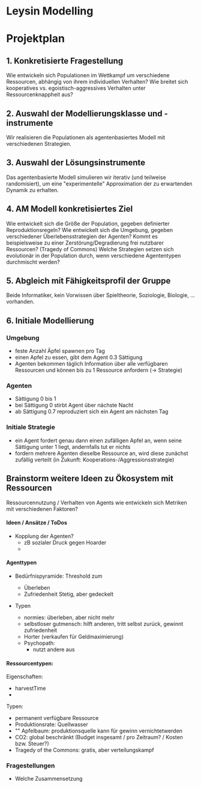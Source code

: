 Leysin Modelling
===

# Projektplan

## 1. Konkretisierte Fragestellung

Wie entwickeln sich Populationen im Wettkampf um verschiedene Ressourcen, abhängig von ihrem individuellen Verhalten? Wie breitet sich kooperatives vs. egoistisch-aggressives Verhalten unter Ressourcenknappheit aus?

## 2. Auswahl der Modellierungsklasse und -instrumente

Wir realisieren die Populationen als agentenbasiertes Modell mit verschiedenen Strategien.

## 3. Auswahl der Lösungsinstrumente

Das agentenbasierte Modell simulieren wir iterativ (und teilweise randomisiert), um eine "experimentelle" Approximation der zu erwartenden Dynamik zu erhalten.

## 4. AM Modell konkretisiertes Ziel

Wie entwickelt sich die Größe der Population, gegeben definierter Reproduktionsregeln?
Wie entwickelt sich die Umgebung, gegeben verschiedener Überlebensstrategien der Agenten? Kommt es beispielsweise zu einer Zerstörung/Degradierung frei nutzbarer Ressourcen? (Tragedy of Commons)
Welche Strategien setzen sich evolutionär in der Population durch, wenn verschiedene Agententypen durchmischt werden?

## 5. Abgleich mit Fähigkeitsprofil der Gruppe

Beide Informatiker, kein Vorwissen über Spieltheorie, Soziologie, Biologie, ... vorhanden.

## 6. Initiale Modellierung

### Umgebung
- feste Anzahl Äpfel spawnen pro Tag
- einen Apfel zu essen, gibt dem Agent 0.3 Sättigung
- Agenten bekommen täglich Information über alle verfügbaren Ressourcen und können bis zu 1 Ressource anfordern (-> Strategie)
### Agenten
- Sättigung 0 bis 1
- bei Sättigung 0 stirbt Agent über nächste Nacht
- ab Sättigung 0.7 reproduziert sich ein Agent am nächsten Tag
### Initiale Strategie
- ein Agent fordert genau dann einen zufälligen Apfel an, wenn seine Sättigung unter 1 liegt, andernfalls tut er nichts
- fordern mehrere Agenten dieselbe Ressource an, wird diese zunächst zufällig verteilt (in Zukunft: Kooperations-/Aggressionsstrategie)

## Brainstorm weitere Ideen zu Ökosystem mit Ressourcen

Ressourcennutzung / Verhalten von Agents
wie entwickeln sich Metriken mit verschiedenen Faktoren?

#### Ideen / Ansätze / ToDos
- Kopplung der Agenten?
  - zB sozialer Druck gegen Hoarder
  - 

#### Agenttypen
- Bedürfnispyramide: Threshold zum
    - Überleben
    - Zufriedenheit Stetig, aber gedeckelt

- Typen
  - normies: überleben, aber nicht mehr
  - selbstloser gutmensch: hilft anderen, tritt selbst zurück, gewinnt zufriedenheit
  - Horter (verkaufen für Geldmaximierung)
  - Psychopath:
    - nutzt andere aus


#### Ressourcentypen:
Eigenschaften:
- harvestTime
- 

Typen:
- permanent verfügbare Ressource
- Produktionsrate: Quellwasser
- "" Apfelbaum: produktionsquelle kann für gewinn vernichtetwerden
- CO2: global beschränkt (Budget insgesamt / pro Zeitraum? / Kosten bzw. Steuer?)
- Tragedy of the Commons: gratis, aber verteilungskampf

### Fragestellungen
- Welche Zusammensetzung 
